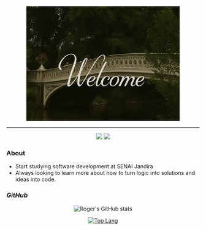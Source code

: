 <div align="center">
  <img src="./img/bg.png" style="width:400px; height:300px; object-fit: cover;">
</div>


---

<div align="center">
<a href="www.linkedin.com/in/rogerrib/" target="_blank"><img src="https://img.shields.io/badge/-Linkedin?style=flat&logoColor=white&label=LINKEDIN&labelColor=blue&color=blue"></a>
<a href="cjo.rogerribeiro@gmail.com" target="_blank"><img src="https://img.shields.io/badge/-Gmail?style=flat&logo=gmail&logoColor=white&logoSize=auto&label=GMAIL&labelColor=%23a50000&color=%23a50000"></a>
</div>

### **About**
- Start studying software development at SENAI Jandira
- Always looking to learn more about how to turn logic into solutions and ideas into code.

  
### *GitHub*
<div style="display: inline_block" align="center">

![Roger's GitHub stats](https://github-readme-stats.vercel.app/api?username=rogeriosrib&show_icons=true&theme=synthwave)

[![Top Lang](https://github-readme-stats.vercel.app/api/top-langs/?username=rogeriosrib&theme=synthwave)](https://github.com/rogeriosrib/github-readme-stats)



</div>